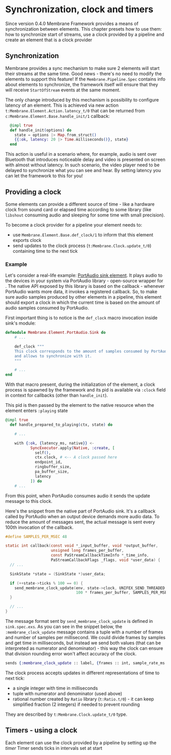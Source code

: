 # Synchronization, clock and timers

Since version 0.4.0 Membrane Framework provides a means of synchronization between elements.
This chapter presets how to use them: how to synchronize start of streams, use a clock provided by a pipeline and create an element that is a clock provider

## Synchronization

Membrane provides a sync mechanism to make sure 2 elements will start their streams at the same time. Good news - there's no need to modify the elements
to support this feature! If the `Membrane.Pipeline.Spec` contains info about
elements to synchronize, the framework itself will ensure that they will receive
`StartOfStream` events at the same moment.

The only change introduced by this mechanism is possibility to configure latency of an element. This is achieved via new action `t:Membrane.Element.Action.latency_t/0` that can be returned from `c:Membrane.Element.Base.handle_init/1` callback:

```elixir
  @impl true
  def handle_init(options) do
    state = options |> Map.from_struct()
    {{:ok, latency: 20 |> Time.milliseconds()}, state}
  end
```

This action is useful in a scenario where, for example, audio is sent over Bluetooth that introduces noticeable delay and video is presented on screen with almost without latency. In such scenario, the video player need to be delayed to synchronize what you can see and hear. By setting latency you can
let the framework to this for you!

## Providing a clock

Some elements can provide a different source of time - like a hardware clock from sound card or elapsed time according to some library (like `libshout` consuming audio and sleeping for some time with small precision).

To become a clock provider for a pipeline your element needs to:

* use `Membrane.Element.Base.def_clock/1` to inform that this element exports clock
* send updates to the clock process (`t:Membrane.Clock.update_t/0`) containing time to the next tick

### Example

Let's consider a real-life example: [PortAudio sink element](https://github.com/membraneframework/membrane-element-portaudio).
It plays audio to the devices in your system via PortAudio library - open-source wrapper for . The native API exposed by this library is based on the callback - whenever PortAudio wants more data, it invokes a registered callback.
So, to make sure audio samples produced by other elements in a pipeline, this element should export a clock in which the current time is based on the amount of audio samples consumed by PortAudio.

First important thing is to notice is the `def_clock` macro invocation inside sink's module:

```elixir
defmodule Membrane.Element.PortAudio.Sink do
    # ...

    def_clock """
    This clock corresponds to the amount of samples consumed by PortAudio device
    and allows to synchronize with it.
    """

    # ...
end
```

With that macro present, during the initialization of the element, a clock process is spawned by the framework and its pid is available via `:clock` field in context for callbacks (other than `handle_init`).

This pid is then passed by the element to the native resource when the element enters `:playing` state

```elixir
@impl true
  def handle_prepared_to_playing(ctx, state) do

    # ...

    with {:ok, {latency_ms, native}} <-
           SyncExecutor.apply(Native, :create, [
             self(),
             ctx.clock, # <-- A clock passed here
             endpoint_id,
             ringbuffer_size,
             pa_buffer_size,
             latency
           ]) do
    # ...
```

From this point, when PortAudio consumes audio it sends the update message to this clock.

Here's the snippet from the native part of PortAudio sink. It's a callback
called by PortAudio when an output device demands more audio data. To reduce the amount of messages sent, the actual message is sent every 100th invocation of the callback.

```c
#define SAMPLES_PER_MSEC 48

static int callback(const void *_input_buffer, void *output_buffer,
                    unsigned long frames_per_buffer,
                    const PaStreamCallbackTimeInfo *_time_info,
                    PaStreamCallbackFlags _flags, void *user_data) {
  // ...

  SinkState *state = (SinkState *)user_data;

  if (++state->ticks % 100 == 0) {
    send_membrane_clock_update(env, state->clock, UNIFEX_SEND_THREADED,
                               100 * frames_per_buffer, SAMPLES_PER_MSEC);
  }

  // ...
}
```

The message format sent by `send_membrane_clock_update` is defined in `sink.spec.exs`. As you can see in the snippet below, the `:membrane_clock_update` message contains a tuple with a number of frames and number of samples per millisecond. We could divide frames by samples and get time in milliseconds, but instead we send both values (that can be interpreted as numerator and denominator) - this way the clock can ensure that division rounding error won't affect accuracy of the clock.

```elixir
sends {:membrane_clock_update :: label, {frames :: int, sample_rate_ms :: int}}
```

The clock process accepts updates in different representations of time to next tick:

* a single integer with time in milliseconds
* tuple with numerator and denominator (used above)
* rational number created by `Ratio` library (`t:Ratio.t/0`) - it can keep simplified fraction (2 integers) if needed to prevent rounding

They are described by `t:Membrane.Clock.update_t/0` type.

## Timers - using a clock

Each element can use the clock provided by a pipeline by setting up the _timer_
Timer sends ticks in intervals set at start

